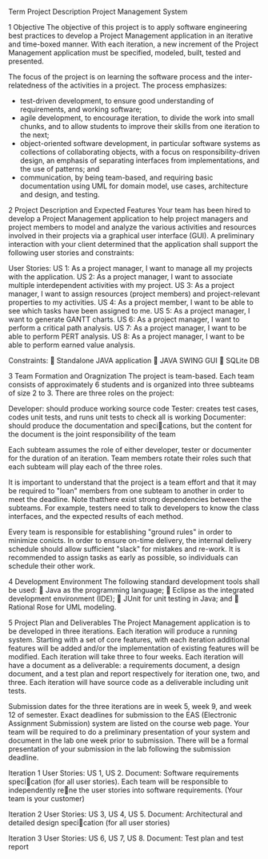Term Project Description
Project Management System

1 Objective
The objective of this project is to apply software engineering best practices to develop a Project Management application in an iterative and time-boxed manner. With each iteration, a new increment of the Project Management application must be specified, modeled, built, tested and presented.

The focus of the project is on learning the software process and the inter-relatedness of the activities in a project. The process emphasizes:

* test-driven development, to ensure good understanding of requirements, and working software;
* agile development, to encourage iteration, to divide the work into small chunks, and to allow students to improve their skills from one iteration to the next;
* object-oriented software development, in particular software systems as collections of collaborating objects, with a focus on responsibility-driven design, an emphasis of separating interfaces from implementations, and the use of patterns; and 
* communication, by being team-based, and requiring basic documentation using UML for domain model, use cases, architecture and design, and testing.

2 Project Description and Expected Features
Your team has been hired to develop a Project Management application to help project managers and project members to model and analyze the various activities and resources involved in their projects via a graphical user interface (GUI). A preliminary interaction with your client determined that the application shall support the following user stories and constraints:

User Stories:
US 1: As a project manager, I want to manage all my projects with the application.
US 2: As a project manager, I want to associate multiple interdependent activities with my project.
US 3: As a project manager, I want to assign resources (project members) and project-relevant properties to my activities.
US 4: As a project member, I want to be able to see which tasks have been assigned to me.
US 5: As a project manager, I want to generate GANTT charts.
US 6: As a project manager, I want to perform a critical path analysis.
US 7: As a project manager, I want to be able to perform PERT analysis.
US 8: As a project manager, I want to be able to perform earned value analysis.

Constraints:
 Standalone JAVA application
 JAVA SWING GUI
 SQLite DB

3 Team Formation and Oragnization
The project is team-based. Each team consists of approximately 6 students and is organized into three subteams of size 2 to 3. There are three roles on the project:

Developer: should produce working source code
Tester: creates test cases, codes unit tests, and runs unit tests to check all is working 
Documenter: should produce the documentation and specications, but the content for the document is the joint responsibility of the team

Each subteam assumes the role of either developer, tester or documenter for the duration of an iteration. Team members rotate their roles such that each subteam will play each of the three roles.

It is important to understand that the project is a team effort and that it may be required to "loan" members from one subteam to another in order to meet the deadline. Note thatthere exist strong dependencies between the subteams. For example, testers need to talk to developers to know the class interfaces, and the expected results of each method.

Every team is responsible for establishing "ground rules" in order to minimize conicts. In order to ensure on-time delivery, the internal delivery schedule should allow sufficient "slack" for mistakes and re-work. It is recommended to assign tasks as early as possible, so individuals can schedule their other work.

4 Development Environment
The following standard development tools shall be used:
 Java as the programming language;
 Eclipse as the integrated development environment (IDE);
 JUnit for unit testing in Java; and
 Rational Rose for UML modeling.

5 Project Plan and Deliverables
The Project Management application is to be developed in three iterations. Each iteration will produce a running system. Starting with a set of core features, with each iteration additional features will be added and/or the implementation of existing features will be
modified. Each iteration will take three to four weeks. Each iteration will have a document as a deliverable: a requirements document, a design document, and a test plan and report respectively for iteration one, two, and three. Each iteration will have source code as a deliverable including unit tests.

Submission dates for the three iterations are in week 5, week 9, and week 12 of semester. Exact deadlines for submission to the EAS (Electronic Assignment Submission) system are listed on the course web page. Your team will be required to do a preliminary presentation of your system and document in the lab one week prior to submission. There will be a formal presentation of your
submission in the lab following the submission deadline.

Iteration 1
User Stories: US 1, US 2.
Document: Software requirements specication (for all user stories). Each team will be responsible to independently rene the user stories into software requirements. (Your team is your customer)

Iteration 2
User Stories: US 3, US 4, US 5.
Document: Architectural and detailed design specication (for all user stories)

Iteration 3
User Stories: US 6, US 7, US 8.
Document: Test plan and test report
